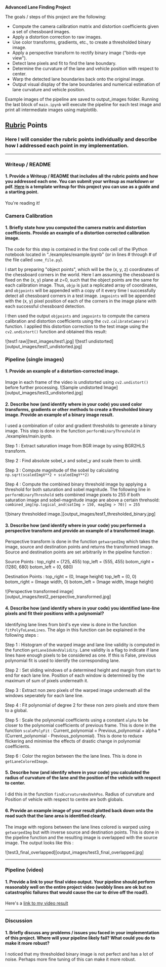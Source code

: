 **Advanced Lane Finding Project**

The goals / steps of this project are the following:

* Compute the camera calibration matrix and distortion coefficients given a set of chessboard images.
* Apply a distortion correction to raw images.
* Use color transforms, gradients, etc., to create a thresholded binary image.
* Apply a perspective transform to rectify binary image ("birds-eye view").
* Detect lane pixels and fit to find the lane boundary.
* Determine the curvature of the lane and vehicle position with respect to center.
* Warp the detected lane boundaries back onto the original image.
* Output visual display of the lane boundaries and numerical estimation of lane curvature and vehicle position.

[//]: # (Image References)

Example images of the pipeline are saved to output_images folder. Running the last block of `main.ipynb` will execute the pipeline for each test image and print all intermediate images using matplotlib.

## [Rubric](https://review.udacity.com/#!/rubrics/571/view) Points

### Here I will consider the rubric points individually and describe how I addressed each point in my implementation.  

---

### Writeup / README

#### 1. Provide a Writeup / README that includes all the rubric points and how you addressed each one.  You can submit your writeup as markdown or pdf.  [Here](https://github.com/udacity/CarND-Advanced-Lane-Lines/blob/master/writeup_template.md) is a template writeup for this project you can use as a guide and a starting point.  

You're reading it!

### Camera Calibration

#### 1. Briefly state how you computed the camera matrix and distortion coefficients. Provide an example of a distortion corrected calibration image.

The code for this step is contained in the first code cell of the IPython notebook located in "./examples/example.ipynb" (or in lines # through # of the file called `some_file.py`).  

I start by preparing "object points", which will be the (x, y, z) coordinates of the chessboard corners in the world. Here I am assuming the chessboard is fixed on the (x, y) plane at z=0, such that the object points are the same for each calibration image.  Thus, `objp` is just a replicated array of coordinates, and `objpoints` will be appended with a copy of it every time I successfully detect all chessboard corners in a test image.  `imgpoints` will be appended with the (x, y) pixel position of each of the corners in the image plane with each successful chessboard detection.  

I then used the output `objpoints` and `imgpoints` to compute the camera calibration and distortion coefficients using the `cv2.calibrateCamera()` function.  I applied this distortion correction to the test image using the `cv2.undistort()` function and obtained this result: 

![test1 raw][test_images/test1.jpg]
![test1 undistorted][output_images/test1_undistorted.jpg]

### Pipeline (single images)

#### 1. Provide an example of a distortion-corrected image.

Image in each frame of the video is undistorted using `cv2.undistort()` before further processing.
![Sample undistorted Image][output_images/test3_undistorted.jpg]

#### 2. Describe how (and identify where in your code) you used color transforms, gradients or other methods to create a thresholded binary image.  Provide an example of a binary image result.

I used a combination of color and gradient thresholds to generate a binary image. This step is done in the function `performBinaryThreshold` in ./examples/main.ipynb. 

Step 1 : Extract saturation image from BGR image by using BGR2HLS transform.

Step 2 : Find absolute sobel_x and sobel_y and scale them to uint8.

Step 3 : Compute magnitude of the sobel by calculating `np.sqrt(scaledImgX**2 + scaledImgY**2)`

Step 4 : Compute the combined binary threshold image by applying a threshold for both saturation and sobel magnitude. The following line in 
`performBinaryThreshold` sets combined image pixels to 255 if both saturation image and sobel-magnitude image are above a certain threhsold: 
                `combined_img[np.logical_and(satImg > 150, magImg > 70)] = 255`

![binary thresholded image.][output_images/test1_thresholded_binary.jpg]

#### 3. Describe how (and identify where in your code) you performed a perspective transform and provide an example of a transformed image.

Perspective transform is done in the function `getwarpedImg` which takes the image, source and destination points and returns the transformed image. Source and destination points are set arbitrarily in the pipeline function : 

Source Points : 
top_right = (725, 455)
top_left = (555, 455)
botom_right = (1280, 680)
botom_left = (0, 680)

Destination Points : 
top_right = (0, Image height)
top_left = (0, 0)
botom_right = (Image width, 0)
botom_left = (Image width, Image height)

![Perspective transformed image][output_images/test2_perspective_transformed.jpg]

#### 4. Describe how (and identify where in your code) you identified lane-line pixels and fit their positions with a polynomial?

Identifying lane lines from bird's eye view is done in the function `fitPolyToLaneLines`. The algo in this function can be explained in the following steps : 

Step 1 : Histogram of the warped image and lane line validity is computed in the function `getLaneIdxAndValidity`. Lane validity is a flag to indicate if lane lines have enough pixels to be considered as one. If this is False, previous polynomial fit is used to identify the corresponding lane.

Step 2 : Set sliding windows of a determined height and margin from start to end for each lane line. Position of each window is determined by the maximum of sum of pixels underneath it.

Step 3 : Extract non zero pixels of the warped image underneath all the windows seperately for each lane line.

Step 4 : Fit polynomial of degree 2 for these non zero pixels and store them to a global.

Step 5 : Scale the polynomial coefficients using a constant `alpha` to be closer to the polynomial coefficients of previous frame. This is done in the function `scalePolyFit` : Current_polynomial = Previous_polynomial + alpha * (Current_polynomial - Previous_polynomial). 
This is done to reduce flickering and minimise the effects of drastic change in polynomial coefficients.

Step 6 : Color the region between the the lane lines. This is done in `getLaneColoredImage`. 


#### 5. Describe how (and identify where in your code) you calculated the radius of curvature of the lane and the position of the vehicle with respect to center.

I did this in the function `findCurvatureAndVehPos`. Radius of curvature and Position of vehicle with respect to centre are both globals.

#### 6. Provide an example image of your result plotted back down onto the road such that the lane area is identified clearly.

The image with regions between the lane lines colored is warped using `getwarpedImg` but with inverse source and destination points. This is done in the pipeline function and the resulting image is overlapped with the source image. The output looks like this : 

![test3_final_overlapped][output_images/test3_final_overlapped.jpg]

---

### Pipeline (video)

#### 1. Provide a link to your final video output.  Your pipeline should perform reasonably well on the entire project video (wobbly lines are ok but no catastrophic failures that would cause the car to drive off the road!).

Here's a [link to my video result](./project_video_output.mp4)

---

### Discussion

#### 1. Briefly discuss any problems / issues you faced in your implementation of this project.  Where will your pipeline likely fail?  What could you do to make it more robust?

I noticed that my thresholded binary image is not perfect and has a lot of noise. Perhaps more fine tuning of this can make it more robust.  
